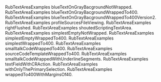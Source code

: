 RubTextAreaExamples blueTextOnGrayBacgroundNotWrapped.RubTextAreaExamples blueTextOnGrayBacgroundWrappedTo400.RubTextAreaExamples blueTextOnGrayBacgroundWrappedTo400Version2.RubTextAreaExamples profileSourcesFileViewing.RubTextAreaExamples rightFlushed.RubTextAreaExamples shoutedScriptingTextArea.RubTextAreaExamples simplestEmptyNotWrapped.RubTextAreaExamples simplestEmptyWrappedTo400.RubTextAreaExamples simplestWrappedTo400.RubTextAreaExamples smalltalkCodeWrappedTo400.RubTextAreaExamples sourceCodeTemplateWrappedTo400.RubTextAreaExamples smalltalkCodeWrappedWithUnderlineSegments.RubTextAreaExamples textFieldWithCRAction.RubTextAreaExamples withOnlyThePrimarySelection.RubTextAreaExamples wrappedTo400WithMarginsOf40.